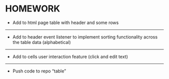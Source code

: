 # HOMEWORK
* Add to html page table with header and some rows​
***
* Add to header event listener to implement sorting functionality across the table data (alphabetical)​
***
* Add to cells user interaction feature (click and edit text)​
***
* Push code to repo “table”
